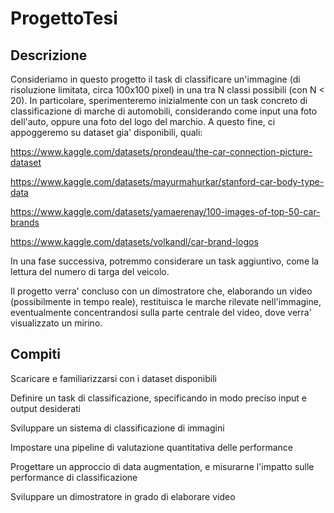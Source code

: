 # ProgettoTesi

## Descrizione
Consideriamo in questo progetto il task di classificare un'immagine (di risoluzione limitata, circa 100x100 pixel) in una tra N classi possibili (con N < 20). In particolare, sperimenteremo inizialmente con un task concreto di classificazione di marche di automobili, considerando come input una foto dell'auto, oppure una foto del logo del marchio. A questo fine, ci appoggeremo su dataset gia' disponibili, quali:

https://www.kaggle.com/datasets/prondeau/the-car-connection-picture-dataset

https://www.kaggle.com/datasets/mayurmahurkar/stanford-car-body-type-data

https://www.kaggle.com/datasets/yamaerenay/100-images-of-top-50-car-brands

https://www.kaggle.com/datasets/volkandl/car-brand-logos

In una fase successiva, potremmo considerare un task aggiuntivo, come la lettura del numero di targa del veicolo.

Il progetto verra' concluso con un dimostratore che, elaborando un video (possibilmente in tempo reale), restituisca le marche rilevate nell'immagine, eventualmente concentrandosi sulla parte centrale del video, dove verra' visualizzato un mirino.

## Compiti

Scaricare e familiarizzarsi con i dataset disponibili

Definire un task di classificazione, specificando in modo preciso input e output desiderati

Sviluppare un sistema di classificazione di immagini

Impostare una pipeline di valutazione quantitativa delle performance

Progettare un approccio di data augmentation, e misurarne l'impatto sulle performance di classificazione

Sviluppare un dimostratore in grado di elaborare video
